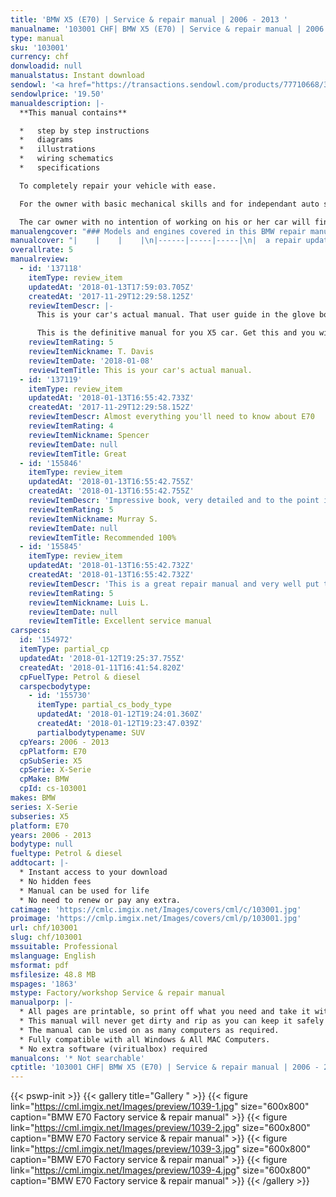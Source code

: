 ```yaml
---
title: 'BMW X5 (E70) | Service & repair manual | 2006 - 2013 '
manualname: '103001 CHF| BMW X5 (E70) | Service & repair manual | 2006 - 2013 '
type: manual
sku: '103001'
currency: chf
donwloadid: null
manualstatus: Instant download
sendowl: '<a href="https://transactions.sendowl.com/products/77710668/328A7B1A/purchase" rel="nofollow"><img src="https://cml.imgix.net/Images/assets/add_to_cart.jpg" /></a><script type="text/javascript" src="https://transactions.sendowl.com/assets/sendowl.js" ></script>'
sendowlprice: '19.50'
manualdescription: |-
  **This manual contains**

  *   step by step instructions
  *   diagrams
  *   illustrations
  *   wiring schematics
  *   specifications 

  To completely repair your vehicle with ease.

  For the owner with basic mechanical skills and for independant auto service professionals, this manual includes the same specifications and procedures available to an authorised dealer service department. 

  The car owner with no intention of working on his or her car will find that owning and referring to this manual makes it possible to be better informed and to more knowledgeably discuss repairs with an automotive technician. 
manualengcover: "### Models and engines covered in this BMW repair manual:\n\n| Model | Years | Engine code|  Power| Torque |\n| --- | --- | --- |  --- |  --- |\n| 3.0si | 2007–2008 | N52B30 | 265 PS (195 kW; 261 hp)@6650 | 315 N·m (232 lb·ft) @2750|\n| xDrive30i | 2009–2010 | N55B30 | 265 PS (195 kW; 261 hp)@6650 | 315 N·m (232 lb·ft) @2750|\n| xDrive35i | 2011–2013 | N52B30 | 306\_PS (225\_kW; 302\_hp)@5800[ | 400\_N·m (300\_lb·ft) @1200–5000|\n| 48i | 2007–2008 | N62B48 | 355\_PS (261\_kW; 350\_hp)@6300 | 3485\_N·m (358\_lb·ft)@3400–3800|\n| xDrive48i | 2009–2010 | N62B48 | 355\_PS (261\_kW; 350\_hp)@6300 | 3485\_N·m (358\_lb·ft)@3400–3800|\n| xDrive50i | 2011–2013 | N63B44 | 408\_PS (300\_kW; 402\_hp)@5500-6400 | 610\_N·m (450\_lb·ft) @1750–4500|\n| M | 2010-2013 | S63B44 | 555\_PS (408\_kW; 547\_hp)@6000 | 680\_N·m (500\_lb·ft) @1500–5650|\n| 3.0d | 2007–2008 | M57TU2D30 | 235\_PS (173\_kW; 232\_hp)@4000 | 520\_N·m (380\_lb·ft) @2000–2750|\n| xDrive3.0d | 2009–2010 | M57TU2D30 | 235\_PS (173\_kW; 232\_hp)@4000 | 520\_N·m (380\_lb·ft) @2000–2750|\n| 3.0sd| 2007–2008 | M57TU2D30 | 235\_PS (173\_kW; 232\_hp)@4000 | 520\_N·m (380\_lb·ft) @2000–2750|\n| xDrive35d| 2009–2010 | M57TU2D30 | 235\_PS (173\_kW; 232\_hp)@4000 | 520\_N·m (380\_lb·ft) @2000–2750|\n| xDrive35d| 2009–2013 | M57Y | 269\_PS (198\_kW; 265\_hp)@4200| 576\_N·m (425\_lb·ft) @1750|\n| xDrive30d | 2011–2013 | N57 | 306\_PS (225\_kW; 302\_hp)@4400 | 600\_N·m (440\_lb·ft) @1500–2500|\n| M50d | 2013| N57 | 381\_PS (280\_kW; 376\_hp)@4400 | 740\_N·m (550\_lb·ft) @2000–3000|"
manualcover: "|    |    |    |\n|------|-----|-----|\n|  a repair update 2009-2013\t\t\t\t\t\t\t\t\t\t\t\t\t\t\t\t\t\t\t\t\t\t\t\t\t\nac wiring\t\t\t\t\t\t\t\t\t\t\t\t\t\t\t\t\t\t\t\t\t\t\t\t\t\nanti lock brakes\t\t\t\t\t\t\t\t\t\t\t\t\t\t\t\t\t\t\t\t\t\t\t\t\t\naudio navigation anti-theft repairs\t\t\t\t\t\t\t\t\t\t\t\t\t\t\t\t\t\t\t\t\t\t\t\t\t\nauto trans repair\t\t\t\t\t\t\t\t\t\t\t\t\t\t\t\t\t\t\t\t\t\t\t\t\t\naxle front repair\t\t\t\t\t\t\t\t\t\t\t\t\t\t\t\t\t\t\t\t\t\t\t\t\t\naxle rear repair\t\t\t\t\t\t\t\t\t\t\t\t\t\t\t\t\t\t\t\t\t\t\t\t\t\nbody repair 41.00\t\t\t\t\t\t\t\t\t\t\t\t\t\t\t\t\t\t\t\t\t\t\t\t\t\nbody repairs\t\t\t\t\t\t\t\t\t\t\t\t\t\t\t\t\t\t\t\t\t\t\t\t\t\nbrake fluids\t\t\t\t\t\t\t\t\t\t\t\t\t\t\t\t\t\t\t\t\t\t\t\t\t\nbrake pedal repair\t\t\t\t\t\t\t\t\t\t\t\t\t\t\t\t\t\t\t\t\t\t\t\t\t\nBrakes\t\t\t\t\t\t\t\t\t\t\t\t\t\t\t\t\t\t\t\t\t\t\t\t\t\ncooling system repair\t\t\t\t\t\t\t\t\t\t\t\t\t\t\t\t\t\t\t\t\t\t\t\t\t\ncruise control\t\t\t\t\t\t\t\t\t\t\t\t\t\t\t\t\t\t\t\t\t\t\t\t\t\nengine and gearbox suspension repair 6 cyl\t\t\t\t\t\t\t\t\t\t\t\t\t\t\t\t\t\t\t\t\t\t\t\t\t\nengine and gearbox suspension repair 8 cyl\t\t\t\t\t\t\t\t\t\t\t\t\t\t\t\t\t\t\t\t\t\t\t\t\t\nengine diagnosis\t\t\t\t\t\t\t\t\t\t\t\t\t\t\t\t\t\t\t\t\t\t\t\t\t\nengine electrical repairs 6 cyl\t\t\t\t\t\t\t\t\t\t\t\t\t\t\t\t\t\t\t\t\t\t\t\t\t\n| engine electrical repairs 8 cyl\nengine electrical torques\nengine repairs 6 cyl\nengine repairs 8 cyl\nengine service 6 cyl\nengine service 8 cyl\nengine tech 6 cyl\nengine tech 8 cyl\nexhaust repair 6 cyl\nexhaust repair v8\nfuel supply system repair\nfuel system 6 cyl\nfuel system 8 cyl\ngeneral electric system repairs 6 cyl\ngeneral electric system repairs\nhvac refrigerant\nhvac repairs\ninstruments repair | lights repairs\npropeller shaft repair\nseat belts etc.\nseats repairs\nspecial tools\nstarter\nsteering repair\nsunroof\nsuspension systems integrated\ntransfer box repair\ntrouble codes\nwheels and tires\nWiring part 1\nwiring part 2\nwiring part 3\nwiring part 4 |"
overallrate: 5
manualreview:
  - id: '137118'
    itemType: review_item
    updatedAt: '2018-01-13T17:59:03.705Z'
    createdAt: '2017-11-29T12:29:58.125Z'
    reviewItemDescr: |-
      This is your car's actual manual. That user guide in the glove box is just a taster.

      This is the definitive manual for you X5 car. Get this and you will get your car; you'll understand what your mechanic is recommending and why; you'll know what you can do and how to do it.
    reviewItemRating: 5
    reviewItemNickname: T. Davis
    reviewItemDate: '2018-01-08'
    reviewItemTitle: This is your car's actual manual.
  - id: '137119'
    itemType: review_item
    updatedAt: '2018-01-13T16:55:42.733Z'
    createdAt: '2017-11-29T12:29:58.152Z'
    reviewItemDescr: Almost everything you'll need to know about E70
    reviewItemRating: 4
    reviewItemNickname: Spencer
    reviewItemDate: null
    reviewItemTitle: Great
  - id: '155846'
    itemType: review_item
    updatedAt: '2018-01-13T16:55:42.755Z'
    createdAt: '2018-01-13T16:55:42.755Z'
    reviewItemDescr: 'Impressive book, very detailed and to the point information!'
    reviewItemRating: 5
    reviewItemNickname: Murray S.
    reviewItemDate: null
    reviewItemTitle: Recommended 100%
  - id: '155845'
    itemType: review_item
    updatedAt: '2018-01-13T16:55:42.732Z'
    createdAt: '2018-01-13T16:55:42.732Z'
    reviewItemDescr: 'This is a great repair manual and very well put together. So far it''s been perfect, I haven''t run into things it doesn''t cover or lacking detail as some other brands do'
    reviewItemRating: 5
    reviewItemNickname: Luis L.
    reviewItemDate: null
    reviewItemTitle: Excellent service manual
carspecs:
  id: '154972'
  itemType: partial_cp
  updatedAt: '2018-01-12T19:25:37.755Z'
  createdAt: '2018-01-11T16:41:54.820Z'
  cpFuelType: Petrol & diesel
  carspecbodytype:
    - id: '155730'
      itemType: partial_cs_body_type
      updatedAt: '2018-01-12T19:24:01.360Z'
      createdAt: '2018-01-12T19:23:47.039Z'
      partialbodytypename: SUV
  cpYears: 2006 - 2013
  cpPlatform: E70
  cpSubSerie: X5
  cpSerie: X-Serie
  cpMake: BMW
  cpId: cs-103001
makes: BMW
series: X-Serie
subseries: X5
platform: E70
years: 2006 - 2013
bodytype: null
fueltype: Petrol & diesel
addtocart: |-
  * Instant access to your download
  * No hidden fees
  * Manual can be used for life
  * No need to renew or pay any extra.
catimage: 'https://cmlc.imgix.net/Images/covers/cml/c/103001.jpg'
proimage: 'https://cmlp.imgix.net/Images/covers/cml/p/103001.jpg'
url: chf/103001
slug: chf/103001
mssuitable: Professional
mslanguage: English
msformat: pdf
msfilesize: 48.8 MB
mspages: '1863'
mstype: Factory/workshop Service & repair manual
manualporp: |-
  * All pages are printable, so print off what you need and take it with you into the garage or workshop
  * This manual will never get dirty and rip as you can keep it safely on your PC and print the pages you need in matter of seconds.
  * The manual can be used on as many computers as required.
  * Fully compatible with all Windows & All MAC Computers.
  * No extra software (viritualbox) required
manualcons: '* Not searchable'
cptitle: '103001 CHF| BMW X5 (E70) | Service & repair manual | 2006 - 2013 '
---
```


{{< pswp-init >}}
{{< gallery title="Gallery " >}}
{{< figure link="https://cml.imgix.net/Images/preview/1039-1.jpg" size="600x800" caption="BMW E70 Factory service & repair manual" >}}
{{< figure link="https://cml.imgix.net/Images/preview/1039-2.jpg" size="600x800" caption="BMW E70 Factory service & repair manual" >}}
{{< figure link="https://cml.imgix.net/Images/preview/1039-3.jpg" size="600x800" caption="BMW E70 Factory service & repair manual" >}}
{{< figure link="https://cml.imgix.net/Images/preview/1039-4.jpg" size="600x800" caption="BMW E70 Factory service & repair manual" >}}
{{< /gallery >}}